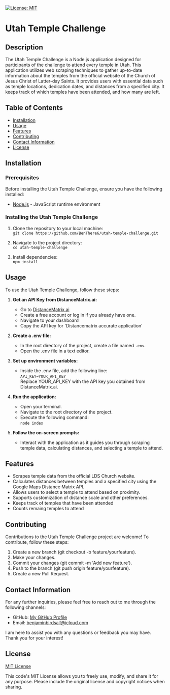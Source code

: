 [![License: MIT](https://img.shields.io/badge/License-MIT-yellow.svg)](https://opensource.org/licenses/MIT)

# Utah Temple Challenge 
  
## Description
  
The Utah Temple Challenge is a Node.js application designed for participants of the challenge to attend every temple in Utah. This application utilizes web scraping techniques to gather up-to-date information about the temples from the official website of the Church of Jesus Christ of Latter-day Saints. It provides users with essential data such as temple locations, dedication dates, and distances from a specified city. It keeps track of which temples have been attended, and how many are left.

## Table of Contents

* [Installation](#installation)<br>
* [Usage](#usage)<br>
* [Features](#features)<br>
* [Contributing](#contributing)<br>
* [Contact Information](#contact-information)<br>
* [License](#license)

## Installation

### Prerequisites
Before installing the Utah Temple Challenge, ensure you have the following installed:
* [Node.js](https://nodejs.org/en) - JavaScript runtime environment

### Installing the Utah Temple Challenge
1. Clone the repository to your local machine: <br>
`git clone https://github.com/BenThere6/utah-temple-challenge.git`<br>

2. Navigate to the project directory:<br>
`cd utah-temple-challenge`<br>

3. Install dependencies:<br>
`npm install`<br>

## Usage

To use the Utah Temple Challenge, follow these steps:

1. **Get an API Key from DistanceMatrix.ai:**
    * Go to [DistanceMatrix.ai](DistanceMatrix.ai)
    * Create a free account or log in if you already have one.
    * Navigate to your dashboard
    * Copy the API key for 'Distancematrix accurate application'

2. **Create a .env file:**
    * In the root directory of the project, create a file named `.env`.
    * Open the .env file in a text editor.

3. **Set up environment variables:**
    * Inside the .env file, add the following line:<br>
    `API_KEY=YOUR_API_KEY`<br>
    Replace YOUR_API_KEY with the API key you obtained from DistanceMatrix.ai.

4. **Run the application:**
    * Open your terminal.
    * Navigate to the root directory of the project.
    * Execute the following command:<br>
    `node index`<br>

5. **Follow the on-screen prompts:**
    * Interact with the application as it guides you through scraping temple data, calculating distances, and selecting a temple to attend.

## Features

* Scrapes temple data from the official LDS Church website.
* Calculates distances between temples and a specified city using the Google Maps Distance Matrix API.
* Allows users to select a temple to attend based on proximity.
* Supports customization of distance scale and other preferences.
* Keeps track of temples that have been attended
* Counts remaing temples to attend

## Contributing

Contributions to the Utah Temple Challenge project are welcome! To contribute, follow these steps:

1. Create a new branch (git checkout -b feature/yourfeature).
2. Make your changes.
3. Commit your changes (git commit -m 'Add new feature').
4. Push to the branch (git push origin feature/yourfeature).
5. Create a new Pull Request.

## Contact Information

For any further inquiries, please feel free to reach out to me through the following channels:
* GitHub: [My GitHub Profile](https://www.github.com/BenThere6)
* Email: benjaminbirdsall@icloud.com

I am here to assist you with any questions or feedback you may have. Thank you for your interest!

## License 

[MIT License](https://opensource.org/licenses/MIT)

This code's MIT License allows you to freely use, modify, and share it for any purpose. Please include the original license and copyright notices when sharing.